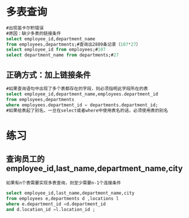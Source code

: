 # 多表查询
```SQL
#出现笛卡尔积错误
#原因：缺少多表的链接条件
select employee_id,department_name
from employees,departments;#查询出2889条记录（107*27）
select employee_id from employees;#107
select department_name from departments;#27
```
## 正确方式：加上链接条件
 ```SQL
#如果查询语句中出现了多个表都存在的字段，则必须指明此字段所在的表
select employee_id,department_name,employees.department_id 
from employees,departments
where employees.department_id = departments.department_id;
#如果给表起了别名，一旦在select或者where中使用表名的话，必须使用表的别名
```
# 练习
## 查询员工的employee_id,last_name,department_name,city
`如果有n个表需要实现多表查询，则至少需要n-1个连接条件`
```SQL
select employee_id,last_name,department_name,city
from employees e,departments d ,locations l 
where e.department_id =d.department_id
and d.location_id =l.location_id ;
```
